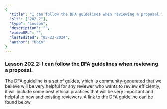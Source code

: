 ```yaml
---
{
  "title": "I can follow the DFA guidelines when reviewing a proposal.",
  "slt": ["202.2"],
  "type": "Lesson",
  "description": "",
  "videoURL": "",
  "lastEdited": "02-23-2024",
  "author": "Ubio"
}
---
```


### **Lesson 202.2: I can follow the DFA guidelines when reviewing a proposal.**

The DFA guideline is a set of guides, which is community-generated
that we believe will be very helpful for any reviewer who wants to
review efficiently, it will include some best ethical practices that will be very important and helpful to new and existing reviewers. A link to the DFA guideline can be found below.
